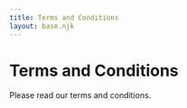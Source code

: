 ```yaml
---
title: Terms and Conditions
layout: base.njk
---
```

# Terms and Conditions

Please read our terms and conditions.
